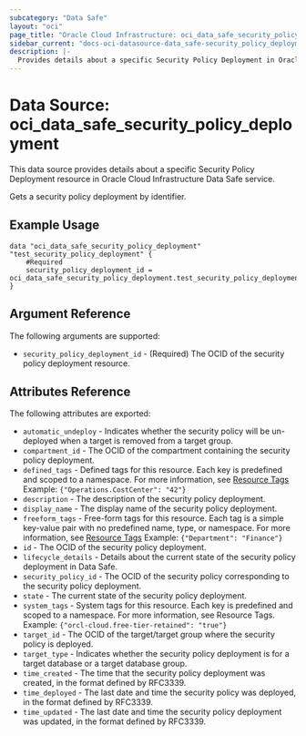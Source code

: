 ```yaml
---
subcategory: "Data Safe"
layout: "oci"
page_title: "Oracle Cloud Infrastructure: oci_data_safe_security_policy_deployment"
sidebar_current: "docs-oci-datasource-data_safe-security_policy_deployment"
description: |-
  Provides details about a specific Security Policy Deployment in Oracle Cloud Infrastructure Data Safe service
---
```


# Data Source: oci_data_safe_security_policy_deployment
This data source provides details about a specific Security Policy Deployment resource in Oracle Cloud Infrastructure Data Safe service.

Gets a security policy deployment by identifier.

## Example Usage

```hcl
data "oci_data_safe_security_policy_deployment" "test_security_policy_deployment" {
	#Required
	security_policy_deployment_id = oci_data_safe_security_policy_deployment.test_security_policy_deployment.id
}
```

## Argument Reference

The following arguments are supported:

* `security_policy_deployment_id` - (Required) The OCID of the security policy deployment resource.


## Attributes Reference

The following attributes are exported:

* `automatic_undeploy` - Indicates whether the security policy will be un-deployed when a target is removed from a target group.
* `compartment_id` - The OCID of the compartment containing the security policy deployment.
* `defined_tags` - Defined tags for this resource. Each key is predefined and scoped to a namespace. For more information, see [Resource Tags](https://docs.cloud.oracle.com/iaas/Content/General/Concepts/resourcetags.htm) Example: `{"Operations.CostCenter": "42"}` 
* `description` - The description of the security policy deployment.
* `display_name` - The display name of the security policy deployment.
* `freeform_tags` - Free-form tags for this resource. Each tag is a simple key-value pair with no predefined name, type, or namespace. For more information, see [Resource Tags](https://docs.cloud.oracle.com/iaas/Content/General/Concepts/resourcetags.htm)  Example: `{"Department": "Finance"}` 
* `id` - The OCID of the security policy deployment.
* `lifecycle_details` - Details about the current state of the security policy deployment in Data Safe.
* `security_policy_id` - The OCID of the security policy corresponding to the security policy deployment.
* `state` - The current state of the security policy deployment.
* `system_tags` - System tags for this resource. Each key is predefined and scoped to a namespace. For more information, see Resource Tags. Example: `{"orcl-cloud.free-tier-retained": "true"}` 
* `target_id` - The OCID of the target/target group where the security policy is deployed.
* `target_type` - Indicates whether the security policy deployment is for a target database or a target database group.
* `time_created` - The time that the security policy deployment was created, in the format defined by RFC3339.
* `time_deployed` - The last date and time the security policy was deployed, in the format defined by RFC3339.
* `time_updated` - The last date and time the security policy deployment was updated, in the format defined by RFC3339.

